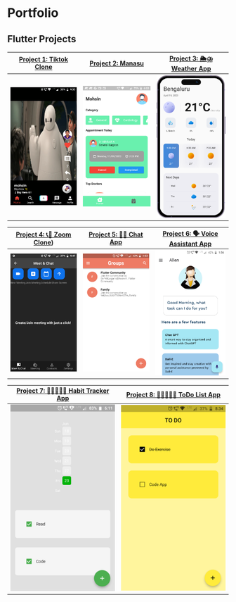 # Portfolio

## Flutter Projects

| [Project 1: Tiktok Clone](https://github.com/itsmohsin/tiktok) | [Project 2: Manasu](https://github.com/itsmohsin/manasuApp) | [Project 3: 🌦⛈ Weather App](https://github.com/itsmohsin/weather_app)                                      |
| ----------------------------------- | ----------------------------------- | ------------------------------------------- |
| <img src="tiktokClone.png" width="300">  | <img src="manasuApp.png" width="300"> | <img src="weatherAppiPhone.png" width="300"> |

| [Project 4:  📞🎥 Zoom Clone](https://github.com/itsmohsin/zoom_clone)) | [Project 5: 💬💭 Chat App](https://github.com/itsmohsin/chatapp_firebase) | [Project 6: 🗣️ Voice Assistant App](https://github.com/itsmohsin/chatapp_firebase) |           
| ----------------------------------- | ----------------------------------- | ------------------------------------------- |
| <img src="zoomClone.png" width="300">  | <img src="chatApp.png" width="300">  | <img src="voice_assistant.png" width="300"> |

| [Project 7: 🚴🏽‍♂️🏃‍♂ Habit Tracker App](https://github.com/itsmohsin/habit_tracker) | [Project 8: 🚴🏽‍♂️🏃‍♂ ToDo List App](https://github.com/itsmohsin/habit_tracker) 
| ----------------------------------- | ----------------------------------- | 
| <img src="HabitTracker.png" width="300"> | <img src="ToDoList.png" width="300"> |

<!---

## Kotlin Projects

| [Project 1: Instagram Clone](https://github.com/itsmohsin/InstagramClone)  | [Project 2: 🌦⛈ Kotlin Weather App](https://github.com/itsmohsin/kotlin_WeatherApp)  | 
| ----------------------------------- | ----------------------------------- | 
| <img src="instagramClone.png" width="300">  | <img src="kotlinWeatherApp.png" width="300"> |

## [Project 1: Tiktok Clone](https://github.com/itsmohsin/tiktok) 
<img src="tiktokClone.png" width="300"> 
:-------------------------:|:-------------------------:

## [Project 2: Manasu](https://github.com/itsmohsin/manasuApp) 
<img src="manasuApp.png" width="300">

## [Project 3: 🌦⛈ Weather App](https://github.com/itsmohsin/weather_app) 
<img src="weatherAppiPhone.png" width="300">

## [Project 4:  📞🎥 Zoom Clone](https://github.com/itsmohsin/zoom_clone) 
<img src="zoomClone.png" width="300">

## [Project 5: 🚴🏽‍♂️🏃‍♂ Habit Tracker App](https://github.com/itsmohsin/habit_tracker)
<img src="HabitTracker.png" width="300">

## [Project 6: 🚴🏽‍♂️🏃‍♂ ToDo List App](https://github.com/itsmohsin/habit_tracker)
<img src="ToDoList.png" width="300">

## [Project 7: 💬💭 Chat App](https://github.com/itsmohsin/chatapp_firebase)
<img src="chatApp.png" width="300">

## [Project 8: 🗣️ Voice Assistant App](https://github.com/itsmohsin/chatapp_firebase)
<img src="voice_assistant.png" width="300">

# Kotlin Portfolio

## [Project 1: Instagram Clone](https://github.com/itsmohsin/InstagramClone) 
<img src="instagramClone.png" width="300">

## [Project 2: 🌦⛈ Kotlin Weather App](https://github.com/itsmohsin/kotlin_WeatherApp) 
<img src="kotlinWeatherApp.png" width="300">
-->

